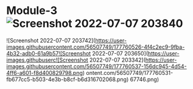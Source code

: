 # Module-3![Screenshot 2022-07-07 203840](https://user-images.githubusercontent.com/56507749/177760521-23dff448-28ca-4d39-bee1-4ff82adf551b.png)
![Screenshot 2022-07-07 203742](https://user-images.githubusercontent.com/56507749/177760526-4f4c2ec9-9fba-4b32-adb0-61a9b57![Screenshot 2022-07-07 203650](https://user-images.githubuserc![Screenshot 2022-07-07 203342](https://user-images.githubusercontent.com/56507749/177760537-156dc945-4d54-4ff6-a601-f8d400829798.png)
ontent.com/56507749/177760531-fb677cc5-b503-4e3b-b8cf-b6d316702068.png)
67746.png)

